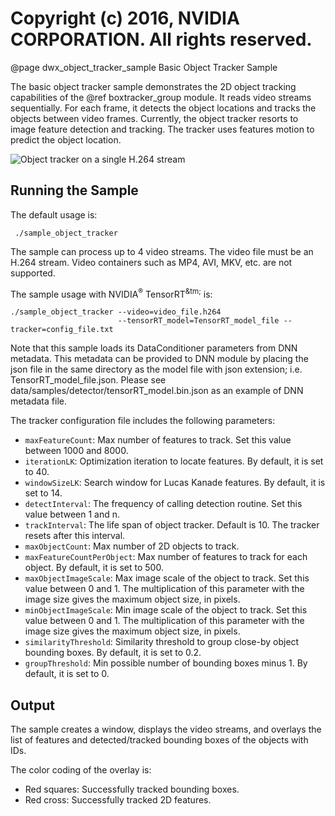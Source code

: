 # Copyright (c) 2016, NVIDIA CORPORATION.  All rights reserved.

@page dwx_object_tracker_sample Basic Object Tracker Sample

The basic object tracker sample demonstrates the 2D object tracking capabilities
of the @ref boxtracker_group module.
It reads video streams sequentially. For each frame, it detects the
object locations and tracks the objects between video frames. Currently, the
object tracker resorts to image feature detection and tracking. The tracker uses
features motion to predict the object location.

![Object tracker on a single H.264 stream](sample_object_tracker.png)

## Running the Sample

The default usage is:

     ./sample_object_tracker

The sample can process up to 4 video streams. The video file must be an H.264 stream.
Video containers such as MP4, AVI, MKV, etc. are not supported.

The sample usage with NVIDIA<sup>&reg;</sup> TensorRT<sup>&tm;</sup> is:

    ./sample_object_tracker --video=video_file.h264
                            --tensorRT_model=TensorRT_model_file --tracker=config_file.txt

Note that this sample loads its DataConditioner parameters from DNN metadata. This metadata
can be provided to DNN module by placing the json file in the same directory as the model file
with json extension; i.e. TensorRT_model_file.json.
Please see data/samples/detector/tensorRT_model.bin.json as an example of DNN metadata file.

The tracker configuration file includes the following parameters:

- `maxFeatureCount`: Max number of features to track. Set this value between 1000 and 8000.
- `iterationLK`: Optimization iteration to locate features. By default, it is set to 40.
- `windowSizeLK`: Search window for Lucas Kanade features. By default, it is set to 14.
- `detectInterval`: The frequency of calling detection routine. Set this value between 1 and n.
- `trackInterval`: The life span of object tracker. Default is 10. The tracker resets after this interval.
- `maxObjectCount`: Max number of 2D objects to track.
- `maxFeatureCountPerObject`: Max number of features to track for each object. By default, it is set to 500.
- `maxObjectImageScale`: Max image scale of the object to track. Set this value between 0 and 1. The multiplication
                         of this parameter with the image size gives the maximum object size, in pixels.
- `minObjectImageScale`: Min image scale of the object to track. Set this value between 0 and 1. The multiplication
                         of this parameter with the image size gives the maximum object size, in pixels.
- `similarityThreshold`: Similarity threshold to group close-by object bounding boxes. By default, it is set to 0.2.
- `groupThreshold`: Min possible number of bounding boxes minus 1. By default, it is set to 0.

## Output

The sample creates a window, displays the video streams, and overlays the list
of features and detected/tracked bounding boxes of the objects with IDs.

The color coding of the overlay is:

- Red squares: Successfully tracked bounding boxes.
- Red cross: Successfully tracked 2D features.
